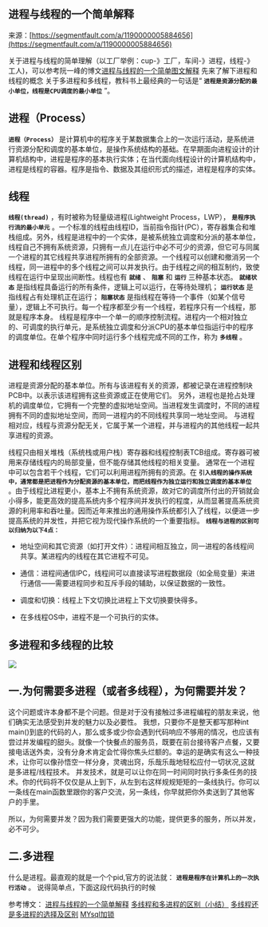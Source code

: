 ## 进程与线程的一个简单解释

来源：[https://segmentfault.com/a/1190000005884656](https://segmentfault.com/a/1190000005884656)

关于进程与线程的简单理解（以工厂举例：cup-》工厂，车间-》进程，线程-》工人)，可以参考阮一峰的博文[进程与线程的一个简单图文解释][1]
先来了解下进程和线程的概念
关于多进程和多线程，教科书上最经典的一句话是“ **`进程是资源分配的最小单位，线程是CPU调度的最小单位`** ”。
## 进程（Process）
 **`进程（Process）`** 是计算机中的程序关于某数据集合上的一次运行活动，是系统进行资源分配和调度的基本单位，是操作系统结构的基础。在早期面向进程设计的计算机结构中，进程是程序的基本执行实体；在当代面向线程设计的计算机结构中，进程是线程的容器。程序是指令、数据及其组织形式的描述，进程是程序的实体。
## 线程
 **`线程(thread)`** ，有时被称为轻量级进程(Lightweight Process，LWP）， **`是程序执行流的最小单元`** 。一个标准的线程由线程ID，当前指令指针(PC），寄存器集合和堆栈组成。另外，线程是进程中的一个实体，是被系统独立调度和分派的基本单位，线程自己不拥有系统资源，只拥有一点儿在运行中必不可少的资源，但它可与同属一个进程的其它线程共享进程所拥有的全部资源。一个线程可以创建和撤消另一个线程，同一进程中的多个线程之间可以并发执行。由于线程之间的相互制约，致使线程在运行中呈现出间断性。线程也有 **`就绪`** 、 **`阻塞`** 和 **`运行`** 三种基本状态。 **`就绪状态`** 是指线程具备运行的所有条件，逻辑上可以运行，在等待处理机； **`运行状态`** 是指线程占有处理机正在运行； **`阻塞状态`** 是指线程在等待一个事件（如某个信号量），逻辑上不可执行。每一个程序都至少有一个线程，若程序只有一个线程，那就是程序本身。
线程是程序中一个单一的顺序控制流程。进程内一个相对独立的、可调度的执行单元，是系统独立调度和分派CPU的基本单位指运行中的程序的调度单位。在单个程序中同时运行多个线程完成不同的工作，称为 **`多线程`** 。
## 进程和线程区别

进程是资源分配的基本单位。所有与该进程有关的资源，都被记录在进程控制块PCB中。以表示该进程拥有这些资源或正在使用它们。
另外，进程也是抢占处理机的调度单位，它拥有一个完整的虚拟地址空间。当进程发生调度时，不同的进程拥有不同的虚拟地址空间，而同一进程内的不同线程共享同一地址空间。
与进程相对应，线程与资源分配无关，它属于某一个进程，并与进程内的其他线程一起共享进程的资源。

线程只由相关堆栈（系统栈或用户栈）寄存器和线程控制表TCB组成。寄存器可被用来存储线程内的局部变量，但不能存储其他线程的相关变量。
通常在一个进程中可以包含若干个线程，它们可以利用进程所拥有的资源。在 **`引入线程的操作系统中，通常都是把进程作为分配资源的基本单位，而把线程作为独立运行和独立调度的基本单位`** 。由于线程比进程更小，基本上不拥有系统资源，故对它的调度所付出的开销就会小得多，能更高效的提高系统内多个程序间并发执行的程度，从而显著提高系统资源的利用率和吞吐量。因而近年来推出的通用操作系统都引入了线程，以便进一步提高系统的并发性，并把它视为现代操作系统的一个重要指标。
 **`线程与进程的区别可以归纳为以下4点：`** 


* 地址空间和其它资源（如打开文件）：进程间相互独立，同一进程的各线程间共享。某进程内的线程在其它进程不可见。

* 通信：进程间通信IPC，线程间可以直接读写进程数据段（如全局变量）来进行通信——需要进程同步和互斥手段的辅助，以保证数据的一致性。

* 调度和切换：线程上下文切换比进程上下文切换要快得多。

* 在多线程OS中，进程不是一个可执行的实体。


## 多进程和多线程的比较

![][0]
## 一.为何需要多进程（或者多线程），为何需要并发？

这个问题或许本身都不是个问题。但是对于没有接触过多进程编程的朋友来说，他们确实无法感受到并发的魅力以及必要性。
我想，只要你不是整天都写那种int main()到底的代码的人，那么或多或少你会遇到代码响应不够用的情况，也应该有尝过并发编程的甜头。就像一个快餐点的服务员，既要在前台接待客户点餐，又要接电话送外卖，没有分身术肯定会忙得你焦头烂额的。幸运的是确实有这么一种技术，让你可以像孙悟空一样分身，灵魂出窍，乐哉乐哉地轻松应付一切状况,这就是多进程/线程技术。
并发技术，就是可以让你在同一时间同时执行多条任务的技术。你的代码将不仅仅是从上到下，从左到右这样规规矩矩的一条线执行。你可以一条线在main函数里跟你的客户交流，另一条线，你早就把你外卖送到了其他客户的手里。

所以，为何需要并发？因为我们需要更强大的功能，提供更多的服务，所以并发，必不可少。
## 二.多进程

什么是进程。最直观的就是一个个pid,官方的说法就： **`进程是程序在计算机上的一次执行活动`** 。
说得简单点，下面这段代码执行的时候

参考博文：
[进程与线程的一个简单解释][2]
[多线程和多进程的区别（小结）][3]
[多线程还是多进程的选择及区别][4]
[MYsql加锁][5]

[1]: http://www.ruanyifeng.com/blog/2013/04/processes_and_threads.html
[2]: http://www.ruanyifeng.com/blog/2013/04/processes_and_threads.html
[3]: http://blog.csdn.net/hairetz/article/details/4281931/
[4]: http://blog.csdn.net/pingd/article/details/17895933
[5]: http://blog.csdn.net/gz2008gz/article/details/5398529
[0]: ./img/bVyRQd.png